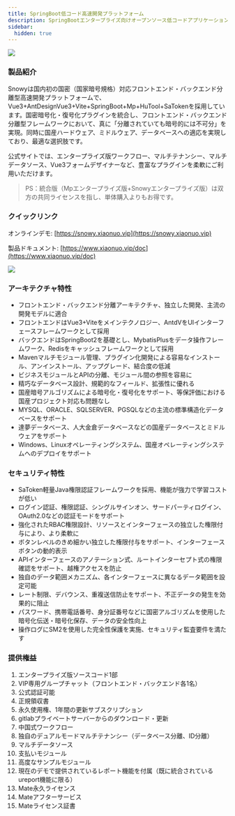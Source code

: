 ```yaml
---
title: SpringBoot低コード高速開発プラットフォーム
description: SpringBootエンタープライズ向けオープンソース低コードアプリケーション開発プラットフォーム_低コードマイクロサービス開発管理プラットフォーム
sidebar:
  hidden: true
---
```


<img align="center" src="/images/content/springboot.png"/>

### 製品紹介

Snowyは国内初の国密（国家暗号規格）対応フロントエンド・バックエンド分離型高速開発プラットフォームで、Vue3+AntDesignVue3+Vite+SpringBoot+Mp+HuTool+SaTokenを採用しています。国密暗号化・復号化プラグインを統合し、フロントエンド・バックエンド分離型フレームワークにおいて、真に「分離されていても暗号的には不可分」を実現。同時に国産ハードウェア、ミドルウェア、データベースへの適応を実現しており、最適な選択肢です。

公式サイトでは、エンタープライズ版ワークフロー、マルチテナンシー、マルチデータソース、Vue3フォームデザイナーなど、豊富なプラグインを柔軟にご利用いただけます。

> PS：統合版（Mpエンタープライズ版+Snowyエンタープライズ版）は双方の共同ライセンスを指し、単体購入よりもお得です。

### クイックリンク

オンラインデモ: [https://snowy.xiaonuo.vip](https://snowy.xiaonuo.vip)

製品ドキュメント: [https://www.xiaonuo.vip/doc](https://www.xiaonuo.vip/doc)

![](https://pan.xiaonuo.vip/?explorer/share/file&hash=87aezjDgKhZAtVBvlw0lkiiLfz6MmgIF3Q4aRp6B9pjbP10oHPz4QXrR&name=/admin_index_01.0edb73a4.png)

### アーキテクチャ特性

- フロントエンド・バックエンド分離アーキテクチャ、独立した開発、主流の開発モデルに適合
- フロントエンドはVue3+Viteをメインテクノロジー、AntdVをUIインターフェースフレームワークとして採用
- バックエンドはSpringBoot2を基礎とし、MybatisPlusをデータ操作フレームワーク、Redisをキャッシュフレームワークとして採用
- Mavenマルチモジュール管理、プラグイン化開発による容易なインストール、アンインストール、アップグレード、結合度の低減
- ビジネスモジュールとAPIの分離、モジュール間の参照を容易に
- 精巧なデータベース設計、規範的なフィールド、拡張性に優れる
- 国産暗号アルゴリズムによる暗号化・復号化をサポート、等保評価における国産プロジェクト対応も問題なし
- MYSQL、ORACLE、SQLSERVER、PGSQLなどの主流の標準構造化データベースをサポート
- 達夢データベース、人大金倉データベースなどの国産データベースとミドルウェアをサポート
- Windows、Linuxオペレーティングシステム、国産オペレーティングシステムへのデプロイをサポート

### セキュリティ特性

- SaToken軽量Java権限認証フレームワークを採用、機能が強力で学習コストが低い
- ログイン認証、権限認証、シングルサインオン、サードパーティログイン、OAuth2.0などの認証モードをサポート
- 強化されたRBAC権限設計、リソースとインターフェースの独立した権限付与により、より柔軟に
- ボタンレベルのきめ細かい独立した権限付与をサポート、インターフェースボタンの動的表示
- APIインターフェースのアノテーション式、ルートインターセプト式の権限確認をサポート、越権アクセスを防止
- 独自のデータ範囲メカニズム、各インターフェースに異なるデータ範囲を設定可能
- レート制限、デバウンス、重複送信防止をサポート、不正データの発生を効果的に阻止
- パスワード、携帯電話番号、身分証番号などに国密アルゴリズムを使用した暗号化伝送・暗号化保存、データの安全性向上
- 操作ログにSM2を使用した完全性保護を実施、セキュリティ監査要件を満たす

### 提供権益

1. エンタープライズ版ソースコード1部
2. VIP専用グループチャット（フロントエンド・バックエンド各1名）
3. 公式認証可能
4. 正規領収書
5. 永久使用権、1年間の更新サブスクリプション
6. gitlabプライベートサーバーからのダウンロード・更新
7. 中国式ワークフロー
8. 独自のデュアルモードマルチテナンシー（データベース分離、ID分離）
9. マルチデータソース
10. 支払いモジュール
11. 高度なサンプルモジュール
12. 現在のデモで提供されているレポート機能を付属（既に統合されているureport機能に限る）
13. Mate永久ライセンス
14. Mateアフターサービス
15. Mateライセンス証書

